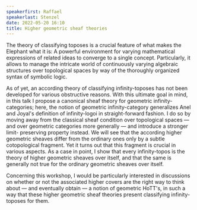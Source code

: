 ```yaml
---
speakerfirst: Raffael
speakerlast: Stenzel
date: 2022-05-20 16:10
title: Higher geometric sheaf theories
---
```


The theory of classifying toposes is a crucial feature of what makes the Elephant what it is: A powerful environment for varying mathematical expressions of related ideas to converge to a single concept. Particularly, it allows to manage the intricate world of continuously varying algebraic structures over topological spaces by way of the thoroughly organized syntax of symbolic logic. 

As of yet, an according theory of classifying infinity-toposes has not been developed for various obstructive reasons. With this ultimate goal in mind, in this talk I propose a canonical sheaf theory for geometric infinity-categories; here, the notion of geometric
infinity-category generalizes Anel and Joyal's definition of infinity-logoi in straight-forward fashion. I do so by moving away from the classical sheaf condition over topological spaces — and over geometric categories more generally — and introduce a stronger limit-
preserving property instead. We will see that the according higher geometric sheaves differ from the ordinary ones only by a subtle cotopological fragment. Yet it turns out that this fragment is crucial in various aspects. As a case in point, I show that every infinity-topos is the theory of higher geometric sheaves over itself, and that the same is generally not true for the ordinary geometric sheaves over itself.

Concerning this workshop, I would be particularly interested in discussions on whether or not the associated higher covers are the right way to think about — and eventually obtain — a notion of geometric HoTT's, in such a way that these higher geometric sheaf theories 
present classifying infinity-toposes for them.